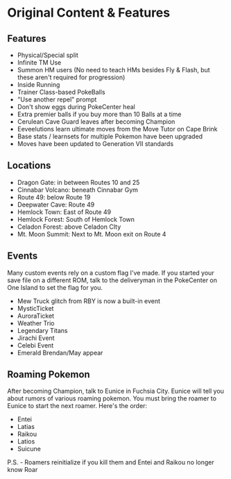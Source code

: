# Original Content & Features
## Features
- Physical/Special split
- Infinite TM Use
- Summon HM users (No need to teach HMs besides Fly & Flash, but these aren't required for progression)
- Inside Running
- Trainer Class-based PokeBalls
- "Use another repel" prompt
- Don't show eggs during PokeCenter heal
- Extra premier balls if you buy more than 10 Balls at a time
- Cerulean Cave Guard leaves after becoming Champion
- Eeveelutions learn ultimate moves from the Move Tutor on Cape Brink
- Base stats / learnsets for multiple Pokemon have been upgraded
- Moves have been updated to Generation VII standards
## Locations
- Dragon Gate: in between Routes 10 and 25
- Cinnabar Volcano: beneath Cinnabar Gym
- Route 49: below Route 19
- Deepwater Cave: Route 49
- Hemlock Town: East of Route 49
- Hemlock Forest: South of Hemlock Town
- Celadon Forest: above Celadon CIty
- Mt. Moon Summit: Next  to Mt. Moon exit on Route 4
## Events
Many custom events rely on a custom flag I've made. If you started your save file on a different ROM, talk to the deliveryman in the PokeCenter on One Island to set the flag for you.
- Mew Truck glitch from RBY is now a built-in event
- MysticTicket
- AuroraTicket
- Weather Trio
- Legendary Titans
- Jirachi Event
- Celebi Event
- Emerald Brendan/May appear
## Roaming Pokemon
After becoming Champion, talk to Eunice in Fuchsia City.
Eunice will tell you about rumors of various roaming
pokemon. You must bring the roamer to
Eunice to start the next roamer. Here's the order:
- Entei
- Latias
- Raikou
- Latios
- Suicune

P.S. - Roamers reinitialize if you kill them and Entei and Raikou no longer know Roar